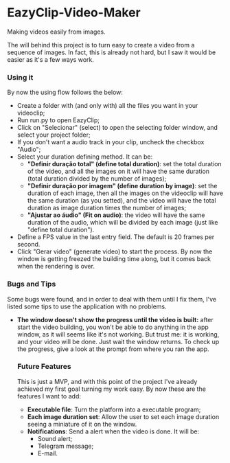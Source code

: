 # EazyClip-Video-Maker
<p>Making videos easily from images.</p>
<p>The will behind this project is to turn easy to create a video from a sequence of images. In fact, this is already not hard, but I saw it would be easier as it's a few ways work.</p>
<h3>Using it</h3>
<p> By now the using flow follows the below:</p>
<ul>
    <li>Create a folder with (and only with) all the files you want in your videoclip;</li>
    <li>Run run.py to open EazyClip;</li>
    <li>Click on "Selecionar" (select) to open the selecting folder window, and select your project folder;</li>
    <li>If you don't want a audio track in your clip, uncheck the checkbox "Audio";</li>
    <li>Select your duration defining method. It can be:
        <ul>
            <li><b>"Definir duração total" (define total duration)</b>: set the total duration of the video, and all the images on it will have the same duration (total duration divided by the number of images);</li>
            <li><b>"Definir duração por imagem" (define duration by image)</b>: set the duration of each image, then all the images on the videoclip will have the same duration (as you setted), and the video will have the total duration as image duration times the number of images;</li>
            <li><b>"Ajustar ao áudio" (Fit on audio)</b>: the video will have the same duration of the audio, which will be divided by each image (just like "define total duration").</li>
        </ul>
    </li>
    <li>Define a FPS value in the last entry field. The default is 20 frames per second.</li>
    <li>Click "Gerar video" (generate video) to start the process. By now the window is getting freezed the building time along, but it comes back when the rendering is over.</li>
</ul>
<h3>Bugs and Tips</h3>
<p>Some bugs were found, and in order to deal with them until I fix them, I've listed some tips to use the application with no problems.</p>
<ul>
    <li><b>The window doesn't show the progress until the video is built:</b> after start the video building, you won't be able to do anything in the app window, as it will seems like it's not working. But trust me: it is working, and your video will be done. Just wait the window returns. To check up the progress, give a look at the prompt from where you ran the app.</li>
<h3>Future Features</h3>
<p>This is just a MVP, and with this point of the project I've already achieved my first goal turning my work easy. By now these are the features I want to add:</p>
<ul>
    <li><b>Executable file</b>: Turn the platform into a executable program;</li>
    <li><b>Each image duration set</b>: Allow the user to set each image duration seeing a miniature of it on the window.</li>
    <li><b>Notifications</b>: Send a alert when the video is done. It will be:
        <ul>
            <li>Sound alert;</li>
            <li>Telegram message;</li>
            <li>E-mail.</li>
        </lu>
    </li>
</ul>
